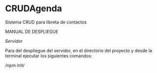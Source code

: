 # CRUDAgenda
Sistema CRUD para libreta de contactos

MANUAL DE DESPLIEGUE

*Servidor*


Para del despliegue del servidor, en el directorio del proyecto y desde la terminal ejecutar los siguientes comandos:

/npm init/
